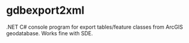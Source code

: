 gdbexport2xml
=============

.NET C# console program for export tables/feature classes from ArcGIS geodatabase. Works fine with SDE.

